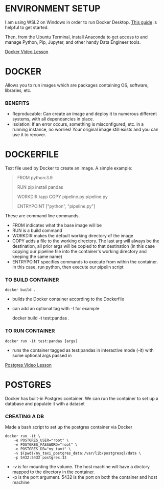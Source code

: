 # ENVIRONMENT SETUP

I am using WSL2 on Windows in order to run Docker Desktop. [This guide](https://learn.microsoft.com/en-us/windows/wsl/install) is helpful to get started.

Then, from the Ubuntu Terminal, install Anaconda to get access to and manage Python, Pip, Jupyter, and other handy Data Engineer tools.

[Docker Video Lesson](https://www.youtube.com/watch?v=EYNwNlOrpr0&list=PL3MmuxUbc_hJed7dXYoJw8DoCuVHhGEQb&index=5)

# DOCKER

Allows you to run images which are packages containing OS, software, libraries, etc.

### BENEFITS

- Reproducable: Can create an image and deploy it to numerous different systems, with all dependancies in place.
- Isolation: If an error occurs, something is misconfigured, etc. in a running instance, no worries! Your original image still exists and you can use it to recover.

# DOCKERFILE

Text file used by Docker to create an image. A simple example:

>	FROM python:3.9
>
>	RUN pip install pandas
>
>	WORKDIR /app
>	COPY pipeline.py pipeline.py
>
>	ENTRYPOINT ["python", "pipeline.py"]

These are command line commands.

- FROM indicates what the base image will be
- RUN is a build command
- WORKDIR makes the default working directory of the image
- COPY adds a file to the working directory. The last arg will always be the destination, all prior args will be copied to that destination (in this case copying our pipeline file into the container's working directory and keeping the same name)
- ENTRYPOINT specifies commands to execute from within the container. In this case, run python, then execute our pipelin script

### TO BUILD CONTAINER

	docker build .

- builds the Docker container according to the Dockerfile
- can add an optional tag with -t for example

	docker build -t test:pandas .

### TO RUN CONTAINER

	docker run -it test:pandas [args]

- runs the container tagged as test:pandas in interactive mode (-it) with some optional args passed in

[Postgres Video Lesson](https://www.youtube.com/watch?v=2JM-ziJt0WI&list=PL3MmuxUbc_hJed7dXYoJw8DoCuVHhGEQb&index=7)

# POSTGRES

Docker has built-in Postgres container. We can run the container to set up a database and populate it with a dataset

### CREATING A DB

Made a bash script to set up the postgres container via Docker

```
docker run -it \
    -e POSTGRES_USER="root" \
    -e POSTGRES_PASSWORD="root" \
    -e POSTGRES_DB="ny_taxi" \
    -v $(pwd)/ny_taxi_postgres_data:/var/lib/postgresql/data \
    -p 5432:5432 postgres:13
```

- -v is for mounting the volume. The host machine will have a dirctory mapped to the directory in the container.
- -p is the port argument. 5432 is the port on both the container and host machine